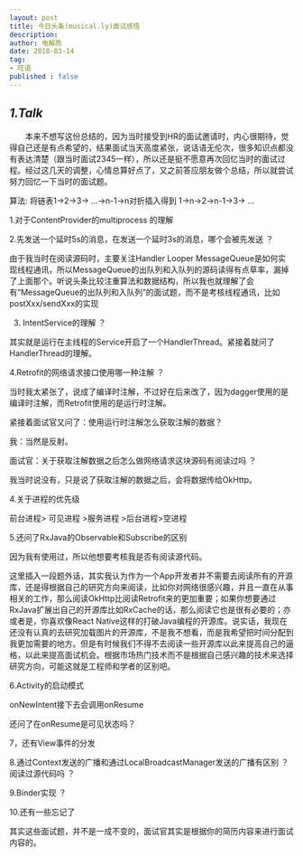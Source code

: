 ```yaml
---
layout: post
title: 今日头条(musical.ly)面试感悟
description: 
author: 电解质
date: 2018-03-14
tag:
- 呓语
published : false 
---
```

<!-- * TOC
{:toc} -->
## *1.Talk*
&emsp;&emsp;本来不想写这份总结的，因为当时接受到HR的面试邀请时，内心很期待，觉得自己还是有点希望的，结果面试当天高度紧张，说话语无伦次，很多知识点都没有表达清楚（跟当时面试2345一样），所以还是挺不愿意再次回忆当时的面试过程。经过这几天的调整，心情总算好点了，又之前答应朋友做个总结，所以就尝试努力回忆一下当时的面试题。

算法:
将链表1->2->3-> …->n-1->n对折插入得到 1->n->2->n-1->3-> …

1.对于ContentProvider的multiprocess 的理解 

2.先发送一个延时5s的消息，在发送一个延时3s的消息，哪个会被先发送 ？

由于我当时在阅读源码时，主要关注Handler Looper MessageQueue是如何实现线程通讯，所以MessageQueue的出队列和入队列的源码读得有点草率，漏掉了上面那个。听说头条比较注重算法和数据结构，所以我也就理解了会有“MessageQueue的出队列和入队列”的面试题，而不是考核线程通讯，比如postXxx/sendXxx的实现

3. IntentService的理解 ？

其实就是运行在主线程的Service开启了一个HandlerThread。紧接着就问了HandlerThread的理解。

4.Retrofit的网络请求接口使用哪一种注解 ？

当时我太紧张了，说成了编译时注解，不过好在后来改了，因为dagger使用的是编译时注解，而Retrofit使用的是运行时注解。

紧接着面试官又问了：使用运行时注解怎么获取注解的数据？

我：当然是反射。

面试官：关于获取注解数据之后怎么做网络请求这块源码有阅读过吗 ？

我当时说没有，只是说了获取注解的数据之后，会将数据传给OkHttp。

4.关于进程的优先级

前台进程> 可见进程 >服务进程 >后台进程>空进程

5.还问了RxJava的Observable和Subscribe的区别

因为我有使用过，所以他想要考核我是否有阅读源代码。

这里插入一段题外话，其实我认为作为一个App开发者并不需要去阅读所有的开源库，还是得根据自己的研究方向来阅读，比如你对网络很感兴趣，并且一直在从事相关的工作，那么阅读OkHttp比阅读Retrofit来的更加重要；如果你想要通过RxJava扩展出自己的开源库比如RxCache的话，那么阅读它也是很有必要的；亦或者是，你喜欢像React Native这样的打破Java编程的开源库。说实话，我现在还没有认真的去研究加载图片的开源库，不是我不想看，而是我希望把时间分配到我更加需要的地方。但是有时候我们不得不去阅读一些开源库以此来提高自己的逼格，以此来提高面试机会。根据市场热门技术而不是根据自己感兴趣的技术来选择研究方向，可能这就是工程师和学者的区别吧。

6.Activity的启动模式

onNewIntent接下去会调用onResume

还问了在onResume是可见状态吗？

7，还有View事件的分发

8.通过Context发送的广播和通过LocalBroadcastManager发送的广播有区别 ？ 阅读过源代码吗 ？

9.Binder实现 ？

10.还有一些忘记了


其实这些面试题，并不是一成不变的，面试官其实是根据你的简历内容来进行面试内容的。

